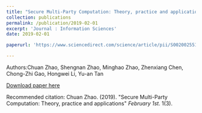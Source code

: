 ```yaml
---
title: "Secure Multi-Party Computation: Theory, practice and applications"
collection: publications
permalink: /publication/2019-02-01
excerpt: 'Journal : Information Sciences'
date: 2019-02-01

paperurl: 'https://www.sciencedirect.com/science/article/pii/S0020025518308338'

---
```

Authors:Chuan Zhao, Shengnan Zhao, Minghao Zhao, Zhenxiang Chen, Chong-Zhi Gao, Hongwei Li, Yu-an Tan

[Download paper here](https://www.sciencedirect.com/science/article/pii/S0020025518308338)

Recommended citation: Chuan Zhao. (2019). "Secure Multi-Party Computation: Theory, practice and applications" <i>February 1st</i>. 1(3).